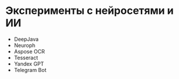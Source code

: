 # Эксперименты с нейросетями и ИИ

- DeepJava
- Neuroph
- Aspose OCR
- Tesseract
- Yandex GPT
- Telegram Bot
